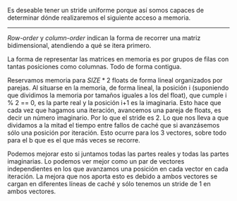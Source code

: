 Es deseable tener un stride uniforme porque así somos capaces de determinar dónde realizaremos el siguiente acceso a memoria.

---

*Row-order* y *column-order* indican la forma de recorrer una matriz bidimensional, atendiendo a qué se itera primero.

La forma de representar las matrices en memoria es por grupos de filas con tantas posiciones como columnas.
Todo de forma contigua.

Reservamos memoria para $SIZE * 2$ floats de forma lineal organizados por parejas.
Al situarse en la memoria, de forma lineal, la posición i (suponiendo que dividimos la memoria por tamaños iguales a los del float), que cumple i % 2 == 0, es la parte real y la posición i+1 es la imaginaria.
Esto hace que cada vez que hagamos una iteración, avancemos una pareja de floats, es decir un número imaginario.
Por lo que el stride es 2.
Lo que nos lleva a que dividamos a la mitad el tiempo entre fallos de caché que si avanzásemos sólo una posición por iteración.
Esto ocurre para los 3 vectores, sobre todo para el b que es el que más veces se recorre.

Podemos mejorar esto si juntamos todas las partes reales y todas las partes imaginarias.
Lo podemos ver mejor como un par de vectores independientes en los que avanzamos una posición en cada vector en cada iteración.
La mejora que nos aporta esto es debido a ambos vectores se cargan en diferentes líneas de caché y sólo tenemos un stride de 1 en ambos vectores.

